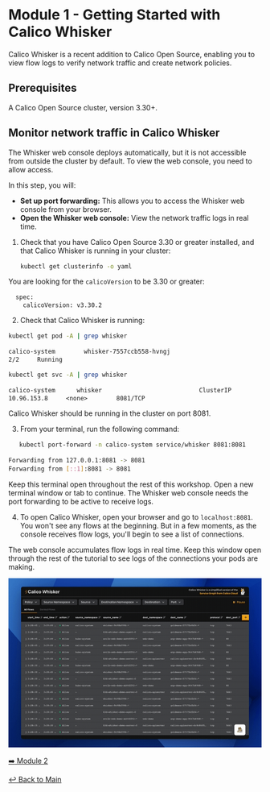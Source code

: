 # Module 1 - Getting Started with Calico Whisker

Calico Whisker is a recent addition to Calico Open Source, enabling you to view flow logs to verify network traffic and create network policies.

## Prerequisites
A Calico Open Source cluster, version 3.30+.

## Monitor network traffic in Calico Whisker

The Whisker web console deploys automatically, but it is not accessible from outside the cluster by default.
To view the web console, you need to allow access.

In this step, you will:

* **Set up port forwarding:** This allows you to access the Whisker web console from your browser.
* **Open the Whisker web console:** View the network traffic logs in real time.

1. Check that you have Calico Open Source 3.30 or greater installed, and that Calico Whisker is running in your cluster:

   ```bash
   kubectl get clusterinfo -o yaml
   ```

You are looking for the `calicoVersion` to be 3.30 or greater:

```bash,nocopy
  spec:
    calicoVersion: v3.30.2
```

2. Check that Calico Whisker is running:

```bash
kubectl get pod -A | grep whisker
```

```bash,nocopy
calico-system        whisker-7557ccb558-hvngj                       2/2     Running
```

```bash
kubectl get svc -A | grep whisker
```
```bash,nocopy
calico-system      whisker                           ClusterIP   10.96.153.8     <none>        8081/TCP
```

Calico Whisker should be running in the cluster on port 8081.

3. From your terminal, run the following command:

```bash
   kubectl port-forward -n calico-system service/whisker 8081:8081
```

```bash title="Expected output"
Forwarding from 127.0.0.1:8081 -> 8081
Forwarding from [::1]:8081 -> 8081
```

Keep this terminal open throughout the rest of this workshop. Open a new terminal window or tab to continue.
The Whisker web console needs the port forwarding to be active to receive logs.

4. To open Calico Whisker, open your browser and go to `localhost:8081`.
You won't see any flows at the beginning.
But in a few moments, as the console receives flow logs, you'll begin to see a list of connections.

<Screenshot src="/images/calico-whisker.png" alt="Whisker" />

The web console accumulates flow logs in real time.
Keep this window open through the rest of the tutorial to see logs of the connections your pods are making.

![Calico Whisker](<../images/Calico Whisker.gif>)

[:arrow_right: Module 2](module-2.md)  

[:leftwards_arrow_with_hook: Back to Main](../README.md)  